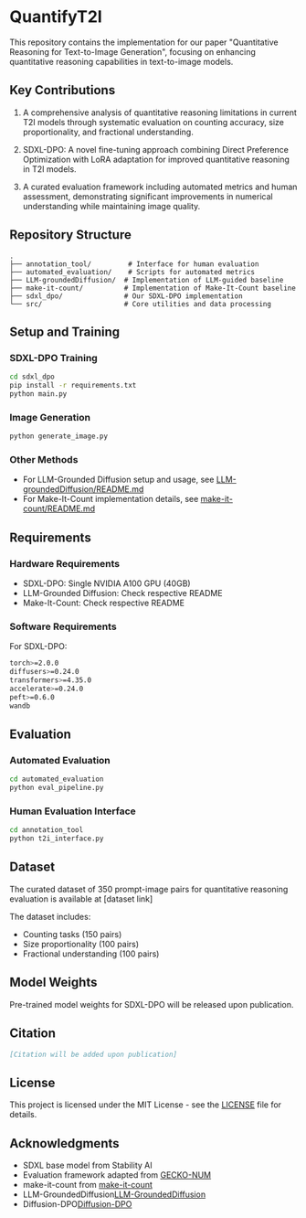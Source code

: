 # QuantifyT2I

This repository contains the implementation for our paper "Quantitative Reasoning for Text-to-Image Generation", focusing on enhancing quantitative reasoning capabilities in text-to-image models.

## Key Contributions

1. A comprehensive analysis of quantitative reasoning limitations in current T2I models through systematic evaluation on counting accuracy, size proportionality, and fractional understanding.

2. SDXL-DPO: A novel fine-tuning approach combining Direct Preference Optimization with LoRA adaptation for improved quantitative reasoning in T2I models.

3. A curated evaluation framework including automated metrics and human assessment, demonstrating significant improvements in numerical understanding while maintaining image quality.

## Repository Structure
```
.
├── annotation_tool/         # Interface for human evaluation
├── automated_evaluation/    # Scripts for automated metrics
├── LLM-groundedDiffusion/  # Implementation of LLM-guided baseline
├── make-it-count/          # Implementation of Make-It-Count baseline
├── sdxl_dpo/               # Our SDXL-DPO implementation
└── src/                    # Core utilities and data processing
```

## Setup and Training

### SDXL-DPO Training
```bash
cd sdxl_dpo
pip install -r requirements.txt
python main.py
```

### Image Generation
```bash
python generate_image.py
```

### Other Methods
- For LLM-Grounded Diffusion setup and usage, see [LLM-groundedDiffusion/README.md](LLM-groundedDiffusion/README.md)
- For Make-It-Count implementation details, see [make-it-count/README.md](make-it-count/README.md)

## Requirements

### Hardware Requirements
- SDXL-DPO: Single NVIDIA A100 GPU (40GB)
- LLM-Grounded Diffusion: Check respective README
- Make-It-Count: Check respective README

### Software Requirements
For SDXL-DPO:
```bash
torch>=2.0.0
diffusers>=0.24.0
transformers>=4.35.0
accelerate>=0.24.0
peft>=0.6.0
wandb
```

## Evaluation

### Automated Evaluation
```bash
cd automated_evaluation
python eval_pipeline.py
```

### Human Evaluation Interface
```bash
cd annotation_tool
python t2i_interface.py
```

## Dataset
The curated dataset of 350 prompt-image pairs for quantitative reasoning evaluation is available at [dataset link]

The dataset includes:
- Counting tasks (150 pairs)
- Size proportionality (100 pairs)
- Fractional understanding (100 pairs)

## Model Weights
Pre-trained model weights for SDXL-DPO will be released upon publication.

## Citation
```bibtex
[Citation will be added upon publication]
```

## License
This project is licensed under the MIT License - see the [LICENSE](LICENSE) file for details.

## Acknowledgments
- SDXL base model from Stability AI
- Evaluation framework adapted from [GECKO-NUM](https://github.com/google-deepmind/geckonum_benchmark_t2i/tree/main)
- make-it-count from [make-it-count](https://github.com/Litalby1/make-it-count/tree/main/train_relayout)
- LLM-GroundedDiffusion[LLM-GroundedDiffusion](https://github.com/TonyLianLong/LLM-groundedDiffusion)
- Diffusion-DPO[Diffusion-DPO](https://github.com/SalesforceAIResearch/DiffusionDPO?tab=readme-ov-file)